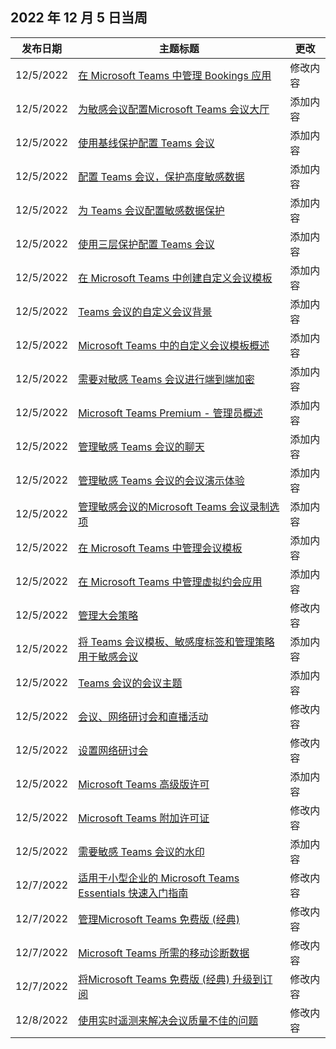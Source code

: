 <!-- This file is generated automatically each week. Changes made to this file will be overwritten.-->




## <a name="week-of-december-05-2022"></a>2022 年 12 月 5 日当周


| 发布日期 |主题标题 | 更改 |
|------|------------|--------|
| 12/5/2022 | [在 Microsoft Teams 中管理 Bookings 应用](/MicrosoftTeams/bookings-app-admin) | 修改内容 |
| 12/5/2022 | [为敏感会议配置Microsoft Teams 会议大厅](/MicrosoftTeams/configure-lobby-sensitive-meetings) | 添加内容 |
| 12/5/2022 | [使用基线保护配置 Teams 会议](/MicrosoftTeams/configure-meetings-baseline-protection) | 添加内容 |
| 12/5/2022 | [配置 Teams 会议，保护高度敏感数据](/MicrosoftTeams/configure-meetings-highly-sensitive-protection) | 添加内容 |
| 12/5/2022 | [为 Teams 会议配置敏感数据保护](/MicrosoftTeams/configure-meetings-sensitive-protection) | 添加内容 |
| 12/5/2022 | [使用三层保护配置 Teams 会议](/MicrosoftTeams/configure-meetings-three-tiers-protection) | 添加内容 |
| 12/5/2022 | [在 Microsoft Teams 中创建自定义会议模板](/MicrosoftTeams/create-custom-meeting-template) | 添加内容 |
| 12/5/2022 | [Teams 会议的自定义会议背景](/MicrosoftTeams/custom-meeting-backgrounds) | 添加内容 |
| 12/5/2022 | [Microsoft Teams 中的自定义会议模板概述](/MicrosoftTeams/custom-meeting-templates-overview) | 添加内容 |
| 12/5/2022 | [需要对敏感 Teams 会议进行端到端加密](/MicrosoftTeams/end-to-end-encrypted-meetings) | 添加内容 |
| 12/5/2022 | [Microsoft Teams Premium - 管理员概述](/MicrosoftTeams/enhanced-teams-experience) | 添加内容 |
| 12/5/2022 | [管理敏感 Teams 会议的聊天](/MicrosoftTeams/manage-chat-sensitive-meetings) | 添加内容 |
| 12/5/2022 | [管理敏感 Teams 会议的会议演示体验](/MicrosoftTeams/manage-meeting-presentation-experience) | 添加内容 |
| 12/5/2022 | [管理敏感会议的Microsoft Teams 会议录制选项](/MicrosoftTeams/manage-meeting-recording-options) | 添加内容 |
| 12/5/2022 | [在 Microsoft Teams 中管理会议模板](/MicrosoftTeams/manage-meeting-templates) | 添加内容 |
| 12/5/2022 | [在 Microsoft Teams 中管理虚拟约会应用](/MicrosoftTeams/manage-virtual-appointments-app) | 添加内容 |
| 12/5/2022 | [管理大会策略](/MicrosoftTeams/meeting-policies-in-teams-general) | 修改内容 |
| 12/5/2022 | [将 Teams 会议模板、敏感度标签和管理策略用于敏感会议](/MicrosoftTeams/meeting-templates-sensitivity-labels-policies) | 添加内容 |
| 12/5/2022 | [Teams 会议的会议主题](/MicrosoftTeams/meeting-themes) | 添加内容 |
| 12/5/2022 | [会议、网络研讨会和直播活动](/MicrosoftTeams/quick-start-meetings-live-events) | 修改内容 |
| 12/5/2022 | [设置网络研讨会](/MicrosoftTeams/set-up-webinars) | 修改内容 |
| 12/5/2022 | [Microsoft Teams 高级版许可](/MicrosoftTeams/teams-add-on-licensing/licensing-enhance-teams) | 添加内容 |
| 12/5/2022 | [Microsoft Teams 附加许可证](/MicrosoftTeams/teams-add-on-licensing/microsoft-teams-add-on-licensing) | 修改内容 |
| 12/5/2022 | [需要敏感 Teams 会议的水印](/MicrosoftTeams/watermark-meeting-content-video) | 添加内容 |
| 12/7/2022 | [适用于小型企业的 Microsoft Teams Essentials 快速入门指南](/MicrosoftTeams/get-started-with-teams-essentials) | 修改内容 |
| 12/7/2022 | [管理Microsoft Teams 免费版 (经典) ](/MicrosoftTeams/manage-freemium) | 修改内容 |
| 12/7/2022 | [Microsoft Teams 所需的移动诊断数据](/MicrosoftTeams/policy-control-diagnostic-data-mobile) | 修改内容 |
| 12/7/2022 | [将Microsoft Teams 免费版 (经典) 升级到订阅](/MicrosoftTeams/upgrade-freemium) | 修改内容 |
| 12/8/2022 | [使用实时遥测来解决会议质量不佳的问题](/MicrosoftTeams/use-real-time-telemetry-to-troubleshoot-poor-meeting-quality) | 修改内容 |
